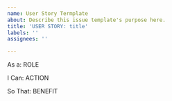 ```yaml
---
name: User Story Termplate
about: Describe this issue template's purpose here.
title: 'USER STORY: title'
labels: ''
assignees: ''

---
```


As a: ROLE

I Can: ACTION

So That: BENEFIT
